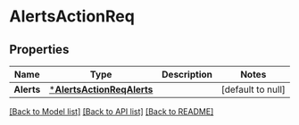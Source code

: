 # AlertsActionReq

## Properties
Name | Type | Description | Notes
------------ | ------------- | ------------- | -------------
**Alerts** | [***AlertsActionReqAlerts**](AlertsActionReq_Alerts.md) |  | [default to null]

[[Back to Model list]](../README.md#documentation-for-models) [[Back to API list]](../README.md#documentation-for-api-endpoints) [[Back to README]](../README.md)



